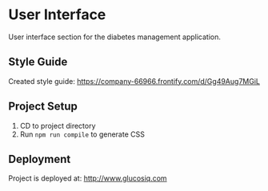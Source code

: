 # User Interface
User interface section for the diabetes management application.

## Style Guide
Created style guide: https://company-66966.frontify.com/d/Gg49Aug7MGiL

## Project Setup
1. CD to project directory
1. Run `npm run compile` to generate CSS

## Deployment
Project is deployed at: http://www.glucosiq.com